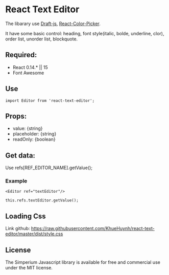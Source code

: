 # React Text Editor

The libarary use [Draft-js](https://facebook.github.io/draft-js/docs/overview.html), [React-Color-Picker](https://casesandberg.github.io/react-color/).

It have some basic control: heading, font style(italic, bolde, underline, clor), order list, unorder list, blockquote.


## Required:
- React 0.14.* || 15
- Font Awesome


## Use

	import Editor from 'react-text-editor';

## Props:
- value: {string}
- placeholder: {string}
- readOnly: {boolean}

## Get data:

Use refs[REF_EDITOR_NAME].getValue();

### Example

	<Editor ref="textEditor"/>

	this.refs.textEditor.getValue();


## Loading Css

Link github: https://raw.githubusercontent.com/KhueHuynh/react-text-editor/master/dist/style.css

## License

The Simperium Javascript library is available for free and commercial use under the MIT license.